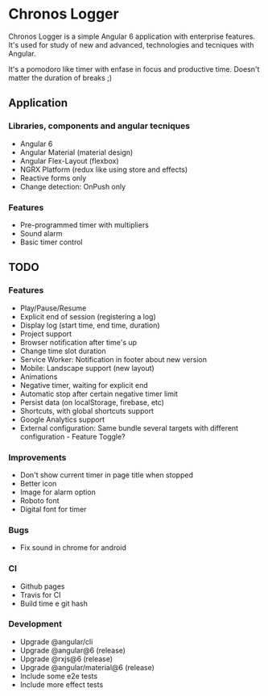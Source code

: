 # Chronos Logger

Chronos Logger is a simple Angular 6 application with enterprise features. It's used for study of new and advanced, technologies and tecniques with Angular.

It's a pomodoro like timer with enfase in focus and productive time. Doesn't matter the duration of breaks ;)


## Application

### Libraries, components and angular tecniques

* Angular 6
* Angular Material (material design)
* Angular Flex-Layout (flexbox)
* NGRX Platform (redux like using store and effects)
* Reactive forms only
* Change detection: OnPush only

### Features

* Pre-programmed timer with multipliers
* Sound alarm
* Basic timer control

## TODO

### Features

* Play/Pause/Resume
* Explicit end of session (registering a log)
* Display log (start time, end time, duration)
* Project support
* Browser notification after time's up
* Change time slot duration
* Service Worker: Notification in footer about new version
* Mobile: Landscape support (new layout)
* Animations
* Negative timer, waiting for explicit end
* Automatic stop after certain negative timer limit
* Persist data (on localStorage, firebase, etc)
* Shortcuts, with global shortcuts support
* Google Analytics support
* External configuration: Same bundle several targets with different configuration - Feature Toggle?


### Improvements

* Don't show current timer in page title when stopped
* Better icon
* Image for alarm option
* Roboto font
* Digital font for timer


### Bugs

* Fix sound in chrome for android


### CI

* Github pages
* Travis for CI
* Build time e git hash


### Development

* Upgrade @angular/cli
* Upgrade @angular@6 (release)
* Upgrade @rxjs@6 (release)
* Upgrade @angular/material@6 (release)
* Include some e2e tests
* Include more effect tests
